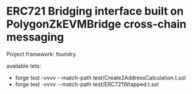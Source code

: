 # **ERC721 Bridging interface built on PolygonZkEVMBridge cross-chain messaging**

Project framework: foundry.


available tets:

- forge test -vvvv --match-path test/Create2AddressCalculation.t.sol
- forge test -vvvv --match-path test/ERC721Wrapped.t.sol